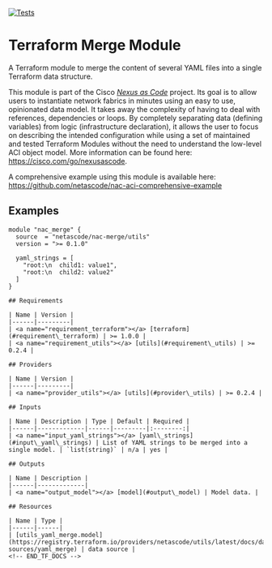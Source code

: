 <!-- BEGIN_TF_DOCS -->
[![Tests](https://github.com/netascode/terraform-utils-nac-merge/actions/workflows/test.yml/badge.svg)](https://github.com/netascode/terraform-utils-nac-merge/actions/workflows/test.yml)

# Terraform Merge Module

A Terraform module to merge the content of several YAML files into a single Terraform data structure.

This module is part of the Cisco [*Nexus as Code*](https://cisco.com/go/nexusascode) project. Its goal is to allow users to instantiate network fabrics in minutes using an easy to use, opinionated data model. It takes away the complexity of having to deal with references, dependencies or loops. By completely separating data (defining variables) from logic (infrastructure declaration), it allows the user to focus on describing the intended configuration while using a set of maintained and tested Terraform Modules without the need to understand the low-level ACI object model. More information can be found here: https://cisco.com/go/nexusascode.

A comprehensive example using this module is available here: https://github.com/netascode/nac-aci-comprehensive-example

## Examples

```hcl
module "nac_merge" {
  source  = "netascode/nac-merge/utils"
  version = ">= 0.1.0"

  yaml_strings = [
    "root:\n  child1: value1",
    "root:\n  child2: value2"
  ]
}

## Requirements

| Name | Version |
|------|---------|
| <a name="requirement_terraform"></a> [terraform](#requirement\_terraform) | >= 1.0.0 |
| <a name="requirement_utils"></a> [utils](#requirement\_utils) | >= 0.2.4 |

## Providers

| Name | Version |
|------|---------|
| <a name="provider_utils"></a> [utils](#provider\_utils) | >= 0.2.4 |

## Inputs

| Name | Description | Type | Default | Required |
|------|-------------|------|---------|:--------:|
| <a name="input_yaml_strings"></a> [yaml\_strings](#input\_yaml\_strings) | List of YAML strings to be merged into a single model. | `list(string)` | n/a | yes |

## Outputs

| Name | Description |
|------|-------------|
| <a name="output_model"></a> [model](#output\_model) | Model data. |

## Resources

| Name | Type |
|------|------|
| [utils_yaml_merge.model](https://registry.terraform.io/providers/netascode/utils/latest/docs/data-sources/yaml_merge) | data source |
<!-- END_TF_DOCS -->
